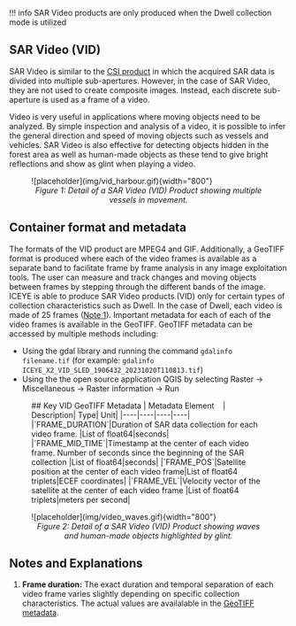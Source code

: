 !!! info 
    SAR Video products are only produced when the Dwell collection mode is utilized

## SAR Video (VID)

 SAR Video is similar to the [CSI product](./csi.md) in which the acquired SAR data is divided into multiple sub-apertures. However, in the case of SAR Video, they are not used to create composite images. Instead, each discrete sub-aperture is used as a frame of a video.

 Video is very useful in applications where moving objects need to be analyzed. By simple inspection and analysis of a video, it is possible to infer the general direction and speed of moving objects such as vessels and vehicles. SAR Video is also effective for detecting objects hidden in the forest area as well as human-made objects as these tend to give bright reflections and show as glint when playing a video.

<figure markdown>
![placeholder](img/vid_harbour.gif){width="800"}
<figcaption align = "center"><em>Figure 1: Detail of a SAR Video (VID) Product showing multiple vessels in movement. </em></figcaption>
</figure> 

## Container format and metadata

The formats of the VID product are MPEG4 and GIF. Additionally, a GeoTIFF format is produced where each of the video frames is available as a separate band to facilitate frame by frame analysis in any image exploitation tools. The user can measure and track changes and moving objects between frames by stepping through the different bands of the image. ICEYE is able to produce SAR Video products (VID) only for certain types of collection characteristics such as Dwell. In the case of Dwell, each video is made of 25 frames ([Note 1](#notes-and-explanations)). Important metadata for each of each of the video frames is available in the GeoTIFF. GeoTIFF metadata can be accessed by multiple methods including:

* Using the gdal library and running the command <code>gdalinfo filename.tif</code> (for example: <code>gdalinfo ICEYE_X2_VID_SLED_1906432_20231020T110813.tif</code>)  
* Using the the open source application QGIS by selecting Raster → Miscellaneous → Raster information → Run 


<figure markdown>
## Key VID GeoTIFF Metadata 
| Metadata Element&nbsp;&nbsp;&nbsp;&nbsp;| Description| Type| Unit|
|----|----|----|----|
|`FRAME_DURATION`|Duration of SAR data collection for each video frame. |List of float64|seconds|
|`FRAME_MID_TIME`|Timestamp at the center of each video frame. Number of seconds since the beginning of the SAR collection  |List of float64|seconds|
|`FRAME_POS`|Satellite position at the center of each video frame|List of float64 triplets|ECEF coordinates|
|`FRAME_VEL`|Velocity vector of the satellite at the center of each video frame |List of float64 triplets|meters per second|
</figure>

<figure markdown>
![placeholder](img/video_waves.gif){width="800"}
<figcaption align = "center"><em>Figure 2: Detail of a SAR Video (VID) Product showing waves and human-made objects highlighted by glint. </em></figcaption>
</figure> 

## Notes and Explanations
1. **Frame duration:** The exact duration and temporal separation of each video frame varies slightly depending on specific collection characteristics. The actual values are availalable in the [GeoTIFF metadata](#key-vid-geotiff-metadata).
